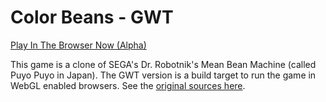 # Color Beans - GWT

[Play In The Browser Now (Alpha)](https://www.viniciusjardim.com/p/color-beans)

This game is a clone of SEGA's Dr. Robotnik's Mean Bean Machine (called Puyo Puyo in Japan). The GWT version is a build target to run the game in WebGL enabled browsers. See the [original sources here](https://github.com/viniciuspjardim/color-beans).
